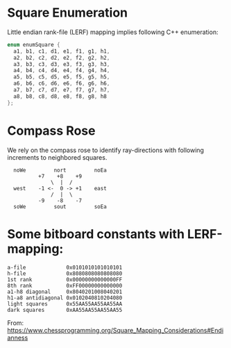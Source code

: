 # Square Enumeration

Little endian rank-file (LERF) mapping implies following C++ enumeration:

```C
enum enumSquare {
  a1, b1, c1, d1, e1, f1, g1, h1,
  a2, b2, c2, d2, e2, f2, g2, h2,
  a3, b3, c3, d3, e3, f3, g3, h3,
  a4, b4, c4, d4, e4, f4, g4, h4,
  a5, b5, c5, d5, e5, f5, g5, h5,
  a6, b6, c6, d6, e6, f6, g6, h6,
  a7, b7, c7, d7, e7, f7, g7, h7,
  a8, b8, c8, d8, e8, f8, g8, h8
};
```

# Compass Rose

We rely on the compass rose to identify ray-directions with following increments to neighbored squares.
```
  noWe         nort         noEa
          +7    +8    +9
              \  |  /
  west    -1 <-  0 -> +1    east
              /  |  \
          -9    -8    -7
  soWe         sout         soEa
```

# Some bitboard constants with LERF-mapping:
```
a-file             0x0101010101010101
h-file             0x8080808080808080
1st rank           0x00000000000000FF
8th rank           0xFF00000000000000
a1-h8 diagonal     0x8040201008040201
h1-a8 antidiagonal 0x0102040810204080
light squares      0x55AA55AA55AA55AA
dark squares       0xAA55AA55AA55AA55
```

From: https://www.chessprogramming.org/Square_Mapping_Considerations#Endianness
